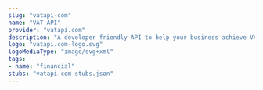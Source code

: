 ```yaml
---
slug: "vatapi-com"
name: "VAT API"
provider: "vatapi.com"
description: "A developer friendly API to help your business achieve VAT compliance"
logo: "vatapi.com-logo.svg"
logoMediaType: "image/svg+xml"
tags:
- name: "financial"
stubs: "vatapi.com-stubs.json"
---
```


